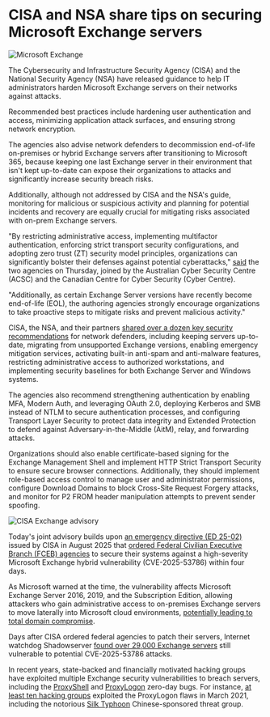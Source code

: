 # CISA and NSA share tips on securing Microsoft Exchange servers

![Microsoft Exchange](https://www.bleepstatic.com/content/hl-images/2025/07/03/Exchange_Server.jpg)

The Cybersecurity and Infrastructure Security Agency (CISA) and the National Security Agency (NSA) have released guidance to help IT administrators harden Microsoft Exchange servers on their networks against attacks.

Recommended best practices include hardening user authentication and access, minimizing application attack surfaces, and ensuring strong network encryption.

The agencies also advise network defenders to decommission end-of-life on-premises or hybrid Exchange servers after transitioning to Microsoft 365, because keeping one last Exchange server in their environment that isn't kept up-to-date can expose their organizations to attacks and significantly increase security breach risks.

Additionally, although not addressed by CISA and the NSA's guide, monitoring for malicious or suspicious activity and planning for potential incidents and recovery are equally crucial for mitigating risks associated with on-prem Exchange servers.

"By restricting administrative access, implementing multifactor authentication, enforcing strict transport security configurations, and adopting zero trust (ZT) security model principles, organizations can significantly bolster their defenses against potential cyberattacks," [said](https://www.cisa.gov/news-events/news/cisa-nsa-and-global-partners-unveil-security-blueprint-hardening-microsoft-exchange-servers) the two agencies on Thursday, joined by the Australian Cyber Security Centre (ACSC) and the Canadian Centre for Cyber Security (Cyber Centre).

"Additionally, as certain Exchange Server versions have recently become end-of-life (EOL), the authoring agencies strongly encourage organizations to take proactive steps to mitigate risks and prevent malicious activity."

CISA, the NSA, and their partners [shared over a dozen key security recommendations](http://www.nsa.gov/Portals/75/documents/resources/cybersecurity-professionals/CSI%5FMicrosoft%5FExchange%5FServer%5FSecurity%5FBest%5FPractices.pdf) for network defenders, including keeping servers up-to-date, migrating from unsupported Exchange versions, enabling emergency mitigation services, activating built-in anti-spam and anti-malware features, restricting administrative access to authorized workstations, and implementing security baselines for both Exchange Server and Windows systems.

The agencies also recommend strengthening authentication by enabling MFA, Modern Auth, and leveraging OAuth 2.0, deploying Kerberos and SMB instead of NTLM to secure authentication processes, and configuring Transport Layer Security to protect data integrity and Extended Protection to defend against Adversary-in-the-Middle (AitM), relay, and forwarding attacks.

Organizations should also enable certificate-based signing for the Exchange Management Shell and implement HTTP Strict Transport Security to ensure secure browser connections. Additionally, they should implement role-based access control to manage user and administrator permissions, configure Download Domains to block Cross-Site Request Forgery attacks, and monitor for P2 FROM header manipulation attempts to prevent sender spoofing.

![CISA Exchange advisory](https://www.bleepstatic.com/images/news/u/1109292/2025/CISA_Exchange_tweet.png)

Today's joint advisory builds upon [an emergency directive (ED 25-02)](https://www.cisa.gov/news-events/directives/ed-25-02-mitigate-microsoft-exchange-vulnerability) issued by CISA in August 2025 that [ordered Federal Civilian Executive Branch (FCEB) agencies](https://www.bleepingcomputer.com/news/security/cisa-orders-fed-agencies-to-patch-new-cve-2025-53786-exchange-flaw/) to secure their systems against a high-severity Microsoft Exchange hybrid vulnerability (CVE-2025-53786) within four days.

As Microsoft warned at the time, the vulnerability affects Microsoft Exchange Server 2016, 2019, and the Subscription Edition, allowing attackers who gain administrative access to on-premises Exchange servers to move laterally into Microsoft cloud environments, [potentially leading to total domain compromise](https://www.cisa.gov/news-events/alerts/2025/08/06/microsoft-releases-guidance-high-severity-vulnerability-cve-2025-53786-hybrid-exchange-deployments).

Days after CISA ordered federal agencies to patch their servers, Internet watchdog Shadowserver [found over 29,000 Exchange servers](https://www.bleepingcomputer.com/news/security/over-29-000-exchange-servers-unpatched-against-high-severity-flaw/) still vulnerable to potential CVE-2025-53786 attacks.

In recent years, state-backed and financially motivated hacking groups have exploited multiple Exchange security vulnerabilities to breach servers, including the [ProxyShell](https://www.bleepingcomputer.com/news/microsoft/microsoft-exchange-servers-are-getting-hacked-via-proxyshell-exploits/) and [ProxyLogon](https://www.bleepingcomputer.com/news/security/more-hacking-groups-join-microsoft-exchange-attack-frenzy/) zero-day bugs. For instance, [at least ten hacking groups](https://www.bleepingcomputer.com/news/security/more-hacking-groups-join-microsoft-exchange-attack-frenzy/) exploited the ProxyLogon flaws in March 2021, including the notorious [Silk Typhoon](https://www.bleepingcomputer.com/tag/silk-typhoon/) Chinese-sponsored threat group.